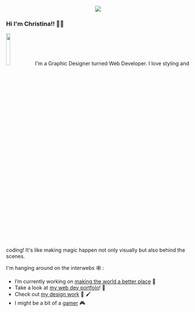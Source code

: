 <p align="center">
<img src="https://media.giphy.com/media/aQCCNezRpb9Hq/giphy.gif"/>
  </p>
  

### Hi I'm Christina!! 🦄✨
<img src="https://christinaharris.design/img/drawing.png" width="15%" />
I'm a Graphic Designer turned Web Developer. I love styling and coding! It's like making magic happen not only visually but also behind the scenes. 

I'm hanging around on the interwebs 🕸️ :

- I’m currently working on [making the world a better place](https://huemanistic.org/) 🌱 
- Take a look at [my web dev portfolo](https://www.christinaharris.dev/)! 📘 
- Check out [my design work](https://christinaharris.design/) 🎨 🖌️ 
- I might be a bit of a [gamer](https://psnprofiles.com/imriven) 🎮 

